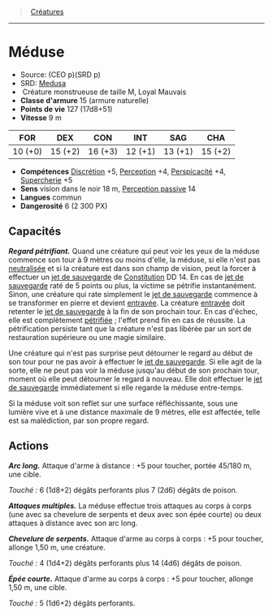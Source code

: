 ﻿---
!MonsterItem
Family: MonsterHD
Type: Créature monstrueuse
Size: M
Alignment: Loyal Mauvais
ArmorClass: 15 (armure naturelle)
HitPoints: 127 (17d8+51)
Speed: 9 m
Strength: 10 (+0)
Dexterity: 15 (+2)
Constitution: 16 (+3)
Intelligence: 12 (+1)
Wisdom: 13 (+1)
Charisma: 15 (+2)
Skills: '[Discrétion](hd_abilities_dexterity_discretion.md) +5, [Perception](hd_abilities_wisdom_perception.md) +4, [Perspicacité](hd_abilities_wisdom_perspicacite.md) +4, [Supercherie](hd_abilities_charisma_supercherie.md) +5'
Senses: vision dans le noir 18 m, [Perception passive](hd_abilities_dexterity_perception_passive.md) 14
Languages: commun
Challenge: 6 (2 300 PX)
Id: monsters_hd.md#méduse
ParentLink: monsters_hd.md#créatures
Name: Méduse
ParentName: Créatures
NameLevel: 1
AltName: '[Medusa](srd_monsters_medusa.md)'
Source: (CEO p)(SRD p)
Attributes: {}
AttributesDictionary: >+
  {}

---
> [Créatures](hd_monsters.md)

---

# Méduse

- Source: (CEO p)(SRD p)
- SRD: [Medusa](srd_monsters_medusa.md)
-  Créature monstrueuse de taille M, Loyal Mauvais
- **Classe d'armure** 15 (armure naturelle)
- **Points de vie** 127 (17d8+51)
- **Vitesse** 9 m

|FOR|DEX|CON|INT|SAG|CHA|
|---|---|---|---|---|---|
|10 (+0)|15 (+2)|16 (+3)|12 (+1)|13 (+1)|15 (+2)|

- **Compétences** [Discrétion](hd_abilities_dexterity_discretion.md) +5, [Perception](hd_abilities_wisdom_perception.md) +4, [Perspicacité](hd_abilities_wisdom_perspicacite.md) +4, [Supercherie](hd_abilities_charisma_supercherie.md) +5
- **Sens** vision dans le noir 18 m, [Perception passive](hd_abilities_dexterity_perception_passive.md) 14
- **Langues** commun
- **Dangerosité** 6 (2 300 PX)

## Capacités

**_Regard pétrifiant._** Quand une créature qui peut voir les yeux de la méduse commence son tour à 9 mètres ou moins d'elle, la méduse, si elle n'est pas [neutralisée](hd_conditions_neutralise.md) et si la créature est dans son champ de vision, peut la forcer à effectuer un [jet de sauvegarde](hd_abilities_jets_de_sauvegarde.md) de [Constitution](hd_abilities_constitution.md) DD 14. En cas de [jet de sauvegarde](hd_abilities_jets_de_sauvegarde.md) raté de 5 points ou plus, la victime se pétrifie instantanément. Sinon, une créature qui rate simplement le [jet de sauvegarde](hd_abilities_jets_de_sauvegarde.md) commence à se transformer en pierre et devient [entravée](hd_conditions_entrave.md). La créature [entravée](hd_conditions_entrave.md) doit retenter le [jet de sauvegarde](hd_abilities_jets_de_sauvegarde.md) à la fin de son prochain tour. En cas d'échec, elle est complètement [pétrifiée](hd_conditions_petrifie.md) ; l'effet prend fin en cas de réussite. La pétrification persiste tant que la créature n'est pas libérée par un sort de restauration supérieure ou une magie similaire.

Une créature qui n'est pas surprise peut détourner le regard au début de son tour pour ne pas avoir à effectuer le [jet de sauvegarde](hd_abilities_jets_de_sauvegarde.md). Si elle agit de la sorte, elle ne peut pas voir la méduse jusqu'au début de son prochain tour, moment où elle peut détourner le regard à nouveau. Elle doit effectuer le [jet de sauvegarde](hd_abilities_jets_de_sauvegarde.md) immédiatement si elle regarde la méduse entre-temps.

Si la méduse voit son reflet sur une surface réfléchissante, sous une lumière vive et à une distance maximale de 9 mètres, elle est affectée, telle est sa malédiction, par son propre regard.

## Actions

**_Arc long._** Attaque d'arme à distance : +5 pour toucher, portée 45/180 m, une cible.

_Touché :_ 6 (1d8+2) dégâts perforants plus 7 (2d6) dégâts de poison.

**_Attaques multiples._** La méduse effectue trois attaques au corps à corps (une avec sa chevelure de serpents et deux avec son épée courte) ou deux attaques à distance avec son arc long.

**_Chevelure de serpents._** Attaque d'arme au corps à corps : +5 pour toucher, allonge 1,50 m, une créature.

_Touché :_ 4 (1d4+2) dégâts perforants plus 14 (4d6) dégâts de poison.

**_Épée courte._** Attaque d'arme au corps à corps : +5 pour toucher, allonge 1,50 m, une cible.

_Touché :_ 5 (1d6+2) dégâts perforants.


